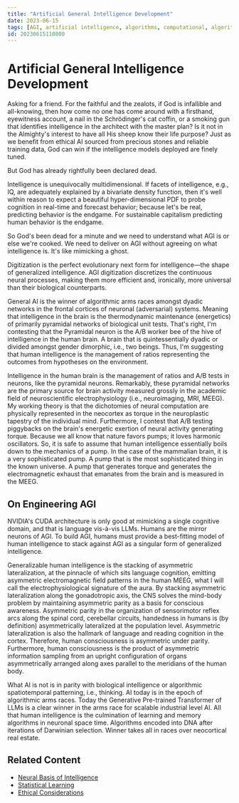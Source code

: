 ```yaml
---
title: "Artificial General Intelligence Development"
date: 2023-06-15
tags: [AGI, artificial intelligence, algorithms, computational, algorithmic arms races]
id: 20230615110800
---
```


# Artificial General Intelligence Development

Asking for a friend. For the faithful and the zealots, if God is infallible and all-knowing, then how come no one has come around with a firsthand, eyewitness account, a nail in the Schrödinger's cat coffin, or a smoking gun that identifies intelligence in the architect with the master plan? Is it not in the Almighty's interest to have all His sheep know their life purpose? Just as we benefit from ethical AI sourced from precious stones and reliable training data, God can win if the intelligence models deployed are finely tuned.

But God has already rightfully been declared dead.

Intelligence is unequivocally multidimensional. If facets of intelligence, e.g., IQ, are adequately explained by a bivariate density function, then it's well within reason to expect a beautiful hyper-dimensional PDF to probe cognition in real-time and forecast behavior; because let's be real, predicting behavior is the endgame. For sustainable capitalism predicting human behavior is the endgame.

So God's been dead for a minute and we need to understand what AGI is or else we're cooked. We need to deliver on AGI without agreeing on what intelligence is. It's like mimicking a ghost.

Digitization is the perfect evolutionary next form for intelligence—the shape of generalized intelligence. AGI digitization discretizes the continuous neural processes, making them more efficient and, ironically, more universal than their biological counterparts.

General AI is the winner of algorithmic arms races amongst dyadic networks in the frontal cortices of neuronal (adversarial) systems. Meaning that intelligence in the brain is the thermodynamic maintenance (energetics) of primarily pyramidal networks of biological unit tests. That's right, I'm contesting that the Pyramidal neuron is the A/B worker bee of the hive of intelligence in the human brain. A brain that is quintessentially dyadic or divided amongst gender dimorphic, i.e., two beings. Thus, I'm suggesting that human intelligence is the management of ratios representing the outcomes from hypotheses on the environment.

Intelligence in the human brain is the management of ratios and A/B tests in neurons, like the pyramidal neurons. Remarkably, these pyramidal networks are the primary source for brain activity measured grossly in the academic field of neuroscientific electrophysiology (i.e., neuroimaging, MRI, MEEG). My working theory is that the dichotomies of neural computation are physically represented in the neocortex as torque in the neuroplastic tapestry of the individual mind. Furthermore, I contest that A/B testing piggybacks on the brain's energetic exertion of neural activity generating torque. Because we all know that nature favors pumps; it loves harmonic oscillators. So, it is safe to assume that human intelligence essentially boils down to the mechanics of a pump. In the case of the mammalian brain, it is a very sophisticated pump. A pump that is the most sophisticated thing in the known universe. A pump that generates torque and generates the electromagnetic exhaust that emanates from the brain and is measured in the MEEG.

## On Engineering AGI

NVIDIA's CUDA architecture is only good at mimicking a single cognitive domain, and that is language vis-à-vis LLMs. Humans are the mirror neurons of AGI. To build AGI, humans must provide a best-fitting model of human intelligence to stack against AGI as a singular form of generalized intelligence.

Generalizable human intelligence is the stacking of asymmetric lateralization, at the pinnacle of which sits language cognition, emitting asymmetric electromagnetic field patterns in the human MEEG, what I will call the electrophysiological signature of the aura. By stacking asymmetric lateralization along the gonadotropic axis, the CNS solves the mind-body problem by maintaining asymmetric parity as a basis for conscious awareness. Asymmetric parity in the organization of sensorimotor reflex arcs along the spinal cord, cerebellar circuits, handedness in humans is (by definition) asymmetrically lateralized at the population level. Asymmetric lateralization is also the hallmark of language and reading cognition in the cortex. Therefore, human consciousness is asymmetric under parity. Furthermore, human consciousness is the product of asymmetric information sampling from an upright configuration of organs asymmetrically arranged along axes parallel to the meridians of the human body.

What AI is not is in parity with biological intelligence or algorithmic spatiotemporal patterning, i.e., thinking. AI today is in the epoch of algorithmic arms races. Today the Generative Pre-trained Transformer of LLMs is a clear winner in the arms race for scalable industrial level AI. All that human intelligence is the culmination of learning and memory algorithms in neuronal space time. Algorithms encoded into DNA after iterations of Darwinian selection. Winner takes all in races over neocortical real estate.

## Related Content
- [Neural Basis of Intelligence](../neurobiological-substrates/neural-basis.md)
- [Statistical Learning](../statistical-learning/naive-bayes-neural-networks.md)
- [Ethical Considerations](../philosophical/ethical-considerations.md) 